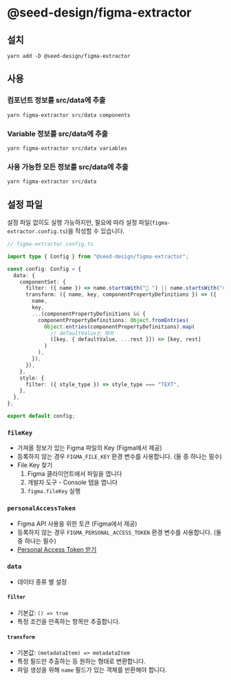# @seed-design/figma-extractor

## 설치

```shell
yarn add -D @seed-design/figma-extractor
```

## 사용

### 컴포넌트 정보를 src/data에 추출

```shell
yarn figma-extractor src/data components
```

### Variable 정보를 src/data에 추출

```shell
yarn figma-extractor src/data variables
```

### 사용 가능한 모든 정보를 src/data에 추출

```shell
yarn figma-extractor src/data
```

## 설정 파일

설정 파일 없이도 실행 가능하지만, 필요에 따라 설정 파일(`figma-extractor.config.ts`)을 작성할 수 있습니다.

```ts
// figma-extractor.config.ts

import type { Config } from "@seed-design/figma-extractor";

const config: Config = {
  data: {
    componentSet: {
      filter: ({ name }) => name.startsWith("🔵 ") || name.startsWith("🟢 "),
      transform: ({ name, key, componentPropertyDefinitions }) => ({
        name,
        key,
        ...(componentPropertyDefinitions && {
          componentPropertyDefinitions: Object.fromEntries(
            Object.entries(componentPropertyDefinitions).map(
              // defaultValue는 제외
              ([key, { defaultValue, ...rest }]) => [key, rest]
            )
          ),
        }),
      }),
    },
    style: {
      filter: ({ style_type }) => style_type === "TEXT",
    },
  },
};

export default config;
```

### `fileKey`

- 가져올 정보가 있는 Figma 파일의 Key (Figma에서 제공)
- 등록하지 않는 경우 `FIGMA_FILE_KEY` 환경 변수를 사용합니다. (둘 중 하나는 필수)
- File Key 찾기
  1. Figma 클라이언트에서 파일을 엽니다
  1. 개발자 도구 - Console 탭을 엽니다
  1. `figma.fileKey` 실행

### `personalAccessToken`

- Figma API 사용을 위한 토큰 (Figma에서 제공)
- 등록하지 않는 경우 `FIGMA_PERSONAL_ACCESS_TOKEN` 환경 변수를 사용합니다. (둘 중 하나는 필수)
- [Personal Access Token 받기](https://www.figma.com/developers/api#access-tokens)

### `data`

- 데이터 종류 별 설정

#### `filter`

- 기본값: `() => true`
- 특정 조건을 만족하는 항목만 추출합니다.

#### `transform`

- 기본값: `(metadataItem) => metadataItem`
- 특정 필드만 추출하는 등 원하는 형태로 변환합니다.
- 파일 생성을 위해 `name` 필드가 있는 객체를 반환해야 합니다.
